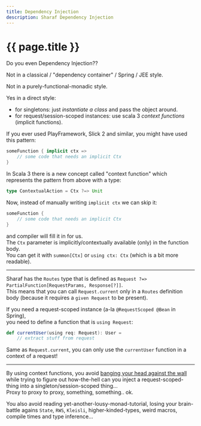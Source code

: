 ```yaml
---
title: Dependency Injection
description: Sharaf Dependency Injection
---
```


# {{ page.title }}

Do you even Dependency Injection??

Not in a classical / "dependency container" / Spring / JEE style.  

Not in a purely-functional-monadic style.

Yes in a direct style:
- for singletons: just *instantiate a class* and pass the object around.
- for request/session-scoped instances: use scala 3 *context functions* (implicit functions).

If you ever used PlayFramework, Slick 2 and similar, you might have used this pattern:
```scala
someFunction { implicit ctx =>
    // some code that needs an implicit Ctx
}
```

In Scala 3 there is a new concept called "context function" which represents the pattern from above with a type:
```scala
type ContextualAction = Ctx ?=> Unit
```
Now, instead of manually writing `implicit ctx` we can skip it:
```scala
someFunction {
    // some code that needs an implicit Ctx
}
```
and compiler will fill it in for us.  
The `Ctx` parameter is implicitly/contextually available (only) in the function body.  
You can get it with `summon[Ctx]` or `using ctx: Ctx` (which is a bit more readable).


---
Sharaf has the `Routes` type that is defined as `Request ?=> PartialFunction[RequestParams, Response[?]]`.  
This means that you can call `Request.current` only in a `Routes` definition body (because it requires a `given Request` to be present).  

If you need a request-scoped instance (a-la `@RequestScoped @Bean` in Spring),  
you need to define a function that is `using Request`:
```scala
def currentUser(using req: Request): User =
    // extract stuff from request
```
Same as `Request.current`, you can only use the `currentUser` function in a context of a request!

---

By using context functions, you avoid [banging your head against the wall](https://stackoverflow.com/questions/26305295/how-is-the-requestscoped-bean-instance-provided-to-sessionscoped-bean-in-runti)
while trying to figure out how-the-hell can you inject a request-scoped-thing into a singleton/session-scoped thing...  
Proxy to proxy to proxy, something, something.. ok.

You also avoid reading yet-another-lousy-monad-tutorial, losing your brain-battle agains `State`, `RWS`, `Kleisli`, higher-kinded-types, weird macros, compile times and type inference...








